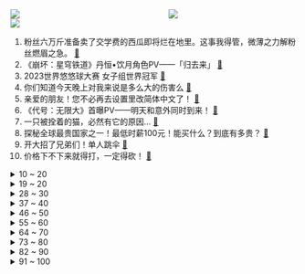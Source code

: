 <div >
	<a style="float:left;width:55%;" href = "https://github.com/anuraghazra/github-readme-stats">
	 <img src = "https://github-readme-stats.vercel.app/api?username=iuuuuuaena&theme=buefy&show_icons=true"/>
	</a>
	<a  style="float:right;width:45%" href = "https://github.com/anuraghazra/github-readme-stats">
	 <img  src="https://github-readme-stats.vercel.app/api/top-langs/?username=anuraghazra&layout=compact"/>
	</a>
	</div>

[![](https://img.shields.io/badge/jxd-@jxdgogogo.xyz-yellowgreen.svg)](https://www.jxdgogogo.xyz)<br>
1. 粉丝六万斤准备卖了交学费的西瓜即将烂在地里。这事我得管，微薄之力解粉丝燃眉之急。 [:link:](//www.bilibili.com/video/BV18u4y1X7b6) <br>
2. 《崩坏：星穹铁道》丹恒•饮月角色PV——「归去来」 [:link:](//www.bilibili.com/video/BV1dF411C77c) <br>
3. 2023世界悠悠球大赛 女子组世界冠军 [:link:](//www.bilibili.com/video/BV1fu41177h2) <br>
4. 你们知道今天晚上对我来说是多么大的伤害么 [:link:](//www.bilibili.com/video/BV1Z14y1y7VW) <br>
5. 亲爱的朋友！您不必再去设置里改简体中文了！ [:link:](//www.bilibili.com/video/BV18N4y1d7i1) <br>
6. 《代号：无限大》首曝PV——明天和意外同时到来！ [:link:](//www.bilibili.com/video/BV1xh4y1T75n) <br>
7. 一只被拴着的猫，必然有它的原因… [:link:](//www.bilibili.com/video/BV1wu411N74K) <br>
8. 探秘全球最贵国家之一！最低时薪100元！能买什么？到底有多贵？ [:link:](//www.bilibili.com/video/BV1BP411p7Ay) <br>
9. 开大招了兄弟们！单人跳伞 [:link:](//www.bilibili.com/video/BV1Fr4y1R79N) <br>
10. 价格下不下来就得打，一定得砍！ [:link:](//www.bilibili.com/video/BV1Zu4y1v7e4) <br>
<details>
<summary>10 ~ 20</summary>

11. 年少的暗恋在这一刻正中他的眉心 [:link:](//www.bilibili.com/video/BV1Tw411978t) <br>
12. 凤冠霞帔在国外惊艳多少人 [:link:](//www.bilibili.com/video/BV1Wp4y1K7QS) <br>
13. 本来七夕只想送把油纸伞的… [:link:](//www.bilibili.com/video/BV13u4y1X7pa) <br>
14. 这个夏天的一些迷思。 [:link:](//www.bilibili.com/video/BV19F411C7Jn) <br>
15. 《原神》「流光拾遗之旅」——仙闻篇·龙泉青瓷 [:link:](//www.bilibili.com/video/BV1Bp4y1E73a) <br>
16. 《秀才连招教学》8分钟速成中老年妇女杀手 [:link:](//www.bilibili.com/video/BV1gP411W7d7) <br>
17. 熊出没，改成悲伤小调？ [:link:](//www.bilibili.com/video/BV1zz4y1u7ya) <br>
18. 我们猫德学院抓到狮子猫也算不上什么大事，就简简单单庆祝一下得了 [:link:](//www.bilibili.com/video/BV1Y14y1176R) <br>
19. 这一定是我们做过最酷的事情 [:link:](//www.bilibili.com/video/BV1gN411B7Gy) <br>
</details>
<details>
<summary>19 ~ 20</summary>

20. 你们一直要的海东青骑警队！来啦！！！ [:link:](//www.bilibili.com/video/BV1sr4y1R7kE) <br>
21. 都什么年代，谁还传统补作业？！！ [:link:](//www.bilibili.com/video/BV1Qh4y1K7y9) <br>
22. 【warma/怒九】去逛古怪的摆摊市集！ [:link:](//www.bilibili.com/video/BV1ku4y1X7gV) <br>
23. 《绝区零》GAMESCOM 2023特别参展视频 [:link:](//www.bilibili.com/video/BV1iP411p7Tm) <br>
24. 来自满铺的华丽暴击 [:link:](//www.bilibili.com/video/BV1tG411f7ko) <br>
25. 耗尽半年！我用MC拍出了一部电影！ [:link:](//www.bilibili.com/video/BV1Gr4y1R7SU) <br>
26. 嘟嘟嘟 [:link:](//www.bilibili.com/video/BV13p4y1K7zo) <br>
27. 300天4万公里传遍中国，漂流相机终于回来了！ [:link:](//www.bilibili.com/video/BV1gF41117fN) <br>
28. 七夕节老番茄不和自己玩游戏 [:link:](//www.bilibili.com/video/BV1pN411B7iB) <br>
</details>
<details>
<summary>28 ~ 30</summary>

29. 没想到书钉还能这样玩！ [:link:](//www.bilibili.com/video/BV1eG411f7y2) <br>
30. 裁判：不会举可以不举【阅片无数3rd 06】 [:link:](//www.bilibili.com/video/BV1pu4y1i7w7) <br>
31. 100块还是吃饺子 [:link:](//www.bilibili.com/video/BV1Au411E78g) <br>
32. “大雨还在下，你只会写个解吗？” [:link:](//www.bilibili.com/video/BV1e94y1r7ae) <br>
33. 美国飞10000公里，挑战正宗江西辣！到底有多辣？ [:link:](//www.bilibili.com/video/BV1Hu4y1X7t9) <br>
34. 30岁白银还有救吗？LOL最无赖“人情世故”混分法！剑指王者！【有点骚东西】 [:link:](//www.bilibili.com/video/BV1Nh4y1T7fi) <br>
35. 大女主爽漫《金发的王女》剧场版1小时 [:link:](//www.bilibili.com/video/BV1Mz4y1g766) <br>
36. 生活中的省钱小妙招，感觉能省一个亿 [:link:](//www.bilibili.com/video/BV1H14y117mC) <br>
37. 15年前由18000张照片做的奇葩游戏，居然还在更新？ [:link:](//www.bilibili.com/video/BV12r4y197Ak) <br>
</details>
<details>
<summary>37 ~ 40</summary>

38. 《黑神话：悟空》4K DLSS 3加长版实机演示 结尾有彩蛋 [:link:](//www.bilibili.com/video/BV1ou4y1v7ts) <br>
39. 日本核污水排海有哪些严重后果？李永乐老师讲放射性元素衰变 [:link:](//www.bilibili.com/video/BV1kz4y1T7hY) <br>
40. 今天我爸教会了我“以心换心”的道理 [:link:](//www.bilibili.com/video/BV17h4y1T7La) <br>
41. 这年头，谁没逝过动漫发型呐 [:link:](//www.bilibili.com/video/BV1s94y1z7e4) <br>
42. 刚来B站不久，在这发现自己不少视频被搬运过来火了，相信这个杀手小狗大家都看过吧，这是原版高清的。 [:link:](//www.bilibili.com/video/BV1ph4y1U77C) <br>
43. 狗头吧从不做天使攻略。 [:link:](//www.bilibili.com/video/BV1T94y1z7VW) <br>
44. 月～落～乌～啼～霜～满～天！ [:link:](//www.bilibili.com/video/BV1jF411C7xF) <br>
45. 【时代少年团】《大时代》乐队Ver. [:link:](//www.bilibili.com/video/BV19N411B7aN) <br>
46. 太敢拍了！一部电影撕下多少家庭的遮羞布？ [:link:](//www.bilibili.com/video/BV1rj411i7sS) <br>
</details>
<details>
<summary>46 ~ 50</summary>

47. 心理战2.5 [:link:](//www.bilibili.com/video/BV1Zw411X7ib) <br>
48. 耗时3个月！《三岁开始做王者》，全网最全！4小时精剪带你看爽！请注意连接WIFI [:link:](//www.bilibili.com/video/BV1Vw411974j) <br>
49. 今天的新词汇是「白开水爱情」 [:link:](//www.bilibili.com/video/BV15N411B7ox) <br>
50. 4种构图思路，瞬间提升vlog旅拍质感！ [:link:](//www.bilibili.com/video/BV1Au411N777) <br>
51. 当印度导演翻拍三国舌战群儒 [:link:](//www.bilibili.com/video/BV1fm4y1M7Pm) <br>
52. 爱与被爱同时发生，爱才变得有意义 [:link:](//www.bilibili.com/video/BV1ur4y1R7VB) <br>
53. “看好了，这一刀会很帅” [:link:](//www.bilibili.com/video/BV1H94y1z7Ba) <br>
54. 他被驱逐出境20年，却仍获得奥斯卡终身成就奖。【查理·卓别林】 [:link:](//www.bilibili.com/video/BV15u411E7gW) <br>
55. 今年七夕，和你一起去看海！ [:link:](//www.bilibili.com/video/BV1M14y117bZ) <br>
</details>
<details>
<summary>55 ~ 60</summary>

56. 挖机 [:link:](//www.bilibili.com/video/BV1mj411q7ag) <br>
57. 俄罗斯黑客的激荡三十年 [:link:](//www.bilibili.com/video/BV1uu4y1X7FX) <br>
58. 虽然是部爱情科幻片，但好尴尬，看完它，我又相信爱情了啊啊啊啊 ！！ [:link:](//www.bilibili.com/video/BV1Xu41177JL) <br>
59. “母 慈 子 孝” [:link:](//www.bilibili.com/video/BV1Cm4y1H7Fb) <br>
60. 【李一桐vlog】汉服桐来啦！！顾盼生辉 笑眼盈盈｜古风写真 汉服造型 [:link:](//www.bilibili.com/video/BV1MN4y1o7c6) <br>
61. 七问：日本排放核污水，国际法管得了吗？ [:link:](//www.bilibili.com/video/BV1694y1z7Mo) <br>
62. 裸辞单人单车直奔拉萨？我用两万块和五十天汇成了这热烈的两分钟 [:link:](//www.bilibili.com/video/BV1dp4y1J7sR) <br>
63. 即便被埋进土里，它也是张艺谋最好的电影，同时让葛优夺得影帝 [:link:](//www.bilibili.com/video/BV1Zw411X7UG) <br>
64. 把别人遗弃的小狗小熊带回家养大了 [:link:](//www.bilibili.com/video/BV1YP411p7HN) <br>
</details>
<details>
<summary>64 ~ 70</summary>

65. 祝你七夕节…平安~ [:link:](//www.bilibili.com/video/BV1xN411B7U7) <br>
66. 装修卧室木门怎么选不踩坑！记住这5点 [:link:](//www.bilibili.com/video/BV1pu411J7PJ) <br>
67. 【轰】 中   国   驱   魔   人 [:link:](//www.bilibili.com/video/BV1mr4y197cT) <br>
68. XG - NEW DANCE (Official Music Video) [:link:](//www.bilibili.com/video/BV1Gp4y1K7rs) <br>
69. 走向坟墓的小丑-意大利 [:link:](//www.bilibili.com/video/BV1Tp4y1K7gc) <br>
70. 《三顾茅庐》真实现场画面曝光2.0 [:link:](//www.bilibili.com/video/BV1HG411o7Mp) <br>
71. 童年爆款游戏竟惨遭抄袭！ [:link:](//www.bilibili.com/video/BV1Lu4y1i7TJ) <br>
72. 诡异降临现实，被选中的人将会进入怪谈世界，代表各自的国家挑战诡异 [:link:](//www.bilibili.com/video/BV1UG411o7Cn) <br>
73. 左 脚 踩 右 脚 飞 天 术 ！ [:link:](//www.bilibili.com/video/BV1Hh4y1D7jR) <br>
</details>
<details>
<summary>73 ~ 80</summary>

74. 过年了！赵本山终于重新出山挑大梁了！爆笑安利《鹊刀门传奇》 [:link:](//www.bilibili.com/video/BV1dm4y1M7Sy) <br>
75. 10个报错，但是我代码只有9行啊？？？ [:link:](//www.bilibili.com/video/BV1QN411B7YS) <br>
76. 我们好物清单（原喵喵折）的电脑店开业啦！ [:link:](//www.bilibili.com/video/BV1Nh4y1U7Qz) <br>
77. 【银临】《腐草为萤》十周年Live | 哪里都值得，恋恋不舍 [:link:](//www.bilibili.com/video/BV19P411p7Gf) <br>
78. 关于在女生面前表现欲增强100倍的那件事 [:link:](//www.bilibili.com/video/BV1xG411Z772) <br>
79. 挑战！137元吃随机8城美食，不是，这剧情怎么发展得有点离谱… [:link:](//www.bilibili.com/video/BV1fp4y1779n) <br>
80. 我一生叛逆的父亲，最大的愿望是成为“别人家的爸爸” [:link:](//www.bilibili.com/video/BV1714y117x7) <br>
81. 还记得你的梦想吗 [:link:](//www.bilibili.com/video/BV1z14y1i7PY) <br>
82. theshy史上最全比赛高光集锦！ [:link:](//www.bilibili.com/video/BV1b84y1Z7fR) <br>
</details>
<details>
<summary>82 ~ 90</summary>

83. 收到的玫瑰花不要扔，做成永生花明年还能再送一次 [:link:](//www.bilibili.com/video/BV1p14y117CT) <br>
84. 长大后你就会明白，为什么你跑的比别人快 [:link:](//www.bilibili.com/video/BV1rw411D7M6) <br>
85. 重新定义电子竞技 [:link:](//www.bilibili.com/video/BV1k94y1z7gL) <br>
86. 高科技 低生活的赛博朋克，会不会到来？ [:link:](//www.bilibili.com/video/BV1T94y1r7Qb) <br>
87. 开局全民穿越空岛求生、一杆钓竿物资全靠钓 [:link:](//www.bilibili.com/video/BV1Cm4y1H7B4) <br>
88. 别把斯文人逼急了！否则后果自负！ [:link:](//www.bilibili.com/video/BV1Mz4y1M7XF) <br>
89. 跳过广告=侵权？李跳跳宣布永久停更！ [:link:](//www.bilibili.com/video/BV1Zm4y1M7NS) <br>
90. 恋爱教学！如何和一台电脑谈恋爱？ [:link:](//www.bilibili.com/video/BV1fG411o7Xp) <br>
91. 朋友互送衣服去酒吧喝酒…真的无所畏惧了 [:link:](//www.bilibili.com/video/BV198411Q7P8) <br>
</details>
<details>
<summary>91 ~ 100</summary>

92. 爆肝几千小时，我们建出了史上最细节的小镇！！！ [:link:](//www.bilibili.com/video/BV1Vh4y1U7ZW) <br>
93. 【IGN独家】《黑神话：悟空》科隆游戏展新关卡「挟魂崖」流程演示 [:link:](//www.bilibili.com/video/BV1Lm4y1u7di) <br>
94. 班主任：服了这俩老六了～ [:link:](//www.bilibili.com/video/BV1Lr4y1R7vA) <br>
95. 规则怪谈系列——【列车规则】完整版，悬疑烧脑！ [:link:](//www.bilibili.com/video/BV1hF411C7oi) <br>
96. 世界发生了「区块破碎」，99%的区块被移除？！！ [:link:](//www.bilibili.com/video/BV1Z94y1B7t9) <br>
97. 超平坦生存，但是只有一层沙子！！！！ [:link:](//www.bilibili.com/video/BV1NF411C7QL) <br>
98. 这就是掉到后室的真实体验！这里令人窒息！ [:link:](//www.bilibili.com/video/BV1cF411C7Kb) <br>
99. "先登"能跨越阶层的"赢家通吃"原因，卫青与李广习惯决定命运的人生分野 [:link:](//www.bilibili.com/video/BV1AG411Z7Pu) <br>
100. 做牛肉饼，核心技术就是这个手法教学，老师傅手把手教会你~ [:link:](//www.bilibili.com/video/BV1hm4y1M71T) <br>
</details>
